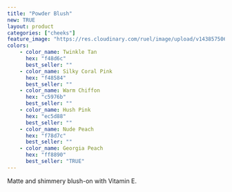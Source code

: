 ```yaml
---
title: "Powder Blush"
new: TRUE
layout: product
categories: ["cheeks"]
feature_image: "https://res.cloudinary.com/ruel/image/upload/v1438575069/fs/Powder_Blush_PB186426.jpg"
colors:
    - color_name: Twinkle Tan
      hex: "f48d6c"
      best_seller: ""
    - color_name: Silky Coral Pink
      hex: "f48584"
      best_seller: ""
    - color_name: Warm Chiffon
      hex: "c5976b"
      best_seller: ""
    - color_name: Hush Pink
      hex: "ec5d88"
      best_seller: ""
    - color_name: Nude Peach
      hex: "f78d7c"
      best_seller: ""
    - color_name: Georgia Peach
      hex: "ff8890"
      best_seller: "TRUE"
---
```

Matte and shimmery blush-on with Vitamin E. 